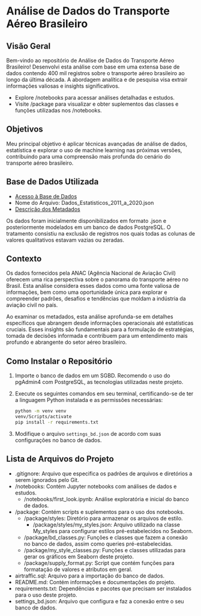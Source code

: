 # Análise de Dados do Transporte Aéreo Brasileiro

## Visão Geral

Bem-vindo ao repositório de Análise de Dados do Transporte Aéreo Brasileiro! Desenvolvi esta análise com base em uma extensa base de dados contendo 400 mil registros sobre o transporte aéreo brasileiro ao longo da última década. A abordagem analítica e de pesquisa visa extrair informações valiosas e insights significativos.

- Explore /notebooks para acessar análises detalhadas e estudos.
- Visite /package para visualizar e obter suplementos das classes e funções utilizadas nos /notebooks.

## Objetivos

Meu principal objetivo é aplicar técnicas avançadas de análise de dados, estatística e explorar o uso de machine learning nas próximas versões, contribuindo para uma compreensão mais profunda do cenário do transporte aéreo brasileiro.

## Base de Dados Utilizada

- [Acesso à Base de Dados](https://sistemas.anac.gov.br/dadosabertos/Voos%20e%20opera%C3%A7%C3%B5es%20a%C3%A9reas/Dados%20Estat%C3%ADsticos%20do%20Transporte%20A%C3%A9reo/)
- Nome do Arquivo: Dados_Estatisticos_2011_a_2020.json
- [Descrição dos Metadados](https://www.anac.gov.br/acesso-a-informacao/dados-abertos/areas-de-atuacao/voos-e-operacoes-aereas/dados-estatisticos-do-transporte-aereo)

Os dados foram inicialmente disponibilizados em formato .json e posteriormente modelados em um banco de dados PostgreSQL. O tratamento consistiu na exclusão de registros nos quais todas as colunas de valores qualitativos estavam vazias ou zeradas.

## Contexto

Os dados fornecidos pela ANAC (Agência Nacional de Aviação Civil) oferecem uma rica perspectiva sobre o panorama do transporte aéreo no Brasil. Esta análise considera esses dados como uma fonte valiosa de informações, bem como uma oportunidade única para explorar e compreender padrões, desafios e tendências que moldam a indústria da aviação civil no país.

Ao examinar os metadados, esta análise aprofunda-se em detalhes específicos que abrangem desde informações operacionais até estatísticas cruciais. Esses insights são fundamentais para a formulação de estratégias, tomada de decisões informada e contribuem para um entendimento mais profundo e abrangente do setor aéreo brasileiro.

## Como Instalar o Repositório

1. Importe o banco de dados em um SGBD. Recomendo o uso do pgAdmin4 com PostgreSQL, as tecnologias utilizadas neste projeto.
2. Execute os seguintes comandos em seu terminal, certificando-se de ter a linguagem Python instalada e as permissões necessárias:

    ```bash
    python -m venv venv
    venv/Scripts/activate
    pip install -r requirements.txt
    ```

3. Modifique o arquivo `settings_bd.json` de acordo com suas configurações no banco de dados.

## Lista de Arquivos do Projeto

- .gitignore: Arquivo que especifica os padrões de arquivos e diretórios a serem ignorados pelo Git.
- /notebooks: Contém Jupyter notebooks com análises de dados e estudos.
  - /notebooks/first_look.ipynb: Análise exploratória e inicial do banco de dados.
- /package: Contém scripts e suplementos para o uso dos notebooks.
  - /package/styles: Diretório para armazenar os arquivos de estilo.
    - /package/styles/my_styles.json: Arquivo utilizado na classe My_styles para configurar estilos pré-estabelecidos no Seaborn.
  - /package/bd_classes.py: Funções e classes que fazem a conexão no banco de dados, assim como queries pré-estabelecidas.
  - /package/my_style_classes.py: Funções e classes utilizadas para gerar os gráficos em Seaborn deste projeto.
  - /package/supply_format.py: Script que contém funções para formatação de valores e atributos em geral.
- airtraffic.sql: Arquivo para a importação do banco de dados.
- README.md: Contém informações e documentações do projeto.
- requirements.txt: Dependências e pacotes que precisam ser instalados para o uso deste projeto.
- settings_bd.json: Arquivo que configura e faz a conexão entre o seu banco de dados.

